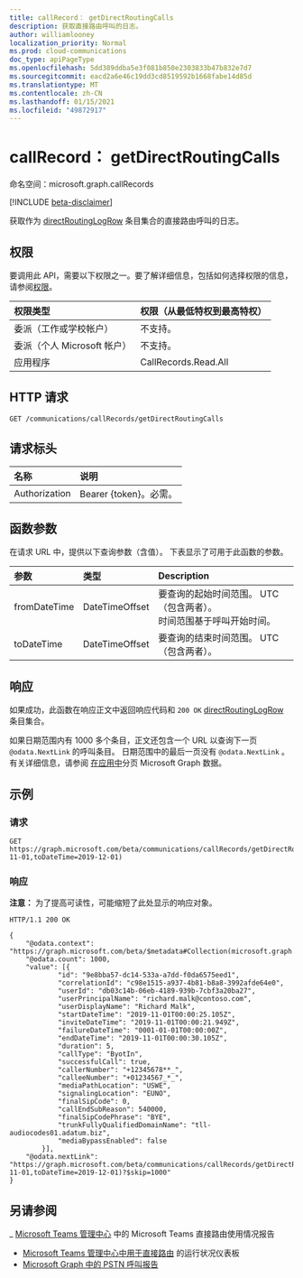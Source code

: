 ```yaml
---
title: callRecord： getDirectRoutingCalls
description: 获取直接路由呼叫的日志。
author: williamlooney
localization_priority: Normal
ms.prod: cloud-communications
doc_type: apiPageType
ms.openlocfilehash: 5dd389ddba5e3f081b850e2303833b47b832e7d7
ms.sourcegitcommit: eacd2a6e46c19dd3cd8519592b1668fabe14d85d
ms.translationtype: MT
ms.contentlocale: zh-CN
ms.lasthandoff: 01/15/2021
ms.locfileid: "49872917"
---
```

# <a name="callrecord-getdirectroutingcalls"></a>callRecord： getDirectRoutingCalls

命名空间：microsoft.graph.callRecords

[!INCLUDE [beta-disclaimer](../../includes/beta-disclaimer.md)]

获取作为 [directRoutingLogRow](../resources/callrecords-directroutinglogrow.md) 条目集合的直接路由呼叫的日志。

## <a name="permissions"></a>权限

要调用此 API，需要以下权限之一。要了解详细信息，包括如何选择权限的信息，请参阅[权限](/graph/permissions-reference)。

|权限类型|权限（从最低特权到最高特权）|
|:---------------------------------------|:--------------------------------------------|
| 委派（工作或学校帐户）     | 不支持。 |
| 委派（个人 Microsoft 帐户） | 不支持。 |
| 应用程序                            | CallRecords.Read.All |

## <a name="http-request"></a>HTTP 请求

<!-- {
  "blockType": "ignored"
}
-->

``` http
GET /communications/callRecords/getDirectRoutingCalls
```

## <a name="request-headers"></a>请求标头

|名称|说明|
|:---|:---|
|Authorization|Bearer {token}。必需。|

## <a name="function-parameters"></a>函数参数

在请求 URL 中，提供以下查询参数（含值）。
下表显示了可用于此函数的参数。

|参数|类型|Description|
|:---|:---|:---|
|fromDateTime|DateTimeOffset|要查询的起始时间范围。 UTC（包含两者）。<br/>时间范围基于呼叫开始时间。|
|toDateTime|DateTimeOffset|要查询的结束时间范围。 UTC（包含两者）。|

## <a name="response"></a>响应

如果成功，此函数在响应正文中返回响应代码和 `200 OK` [directRoutingLogRow](../resources/callrecords-directroutinglogrow.md) 条目集合。
  
如果日期范围内有 1000 多个条目，正文还包含一个 URL 以查询下一页 `@odata.NextLink` 的呼叫条目。 日期范围中的最后一页没有 `@odata.NextLink` 。 有关详细信息，请参阅 [在应用中](/graph/paging)分页 Microsoft Graph 数据。

## <a name="examples"></a>示例

### <a name="request"></a>请求

<!-- {
  "blockType": "ignored",
  "name": "callrecord_getdirectroutingcalls"
}
-->

``` http
GET https://graph.microsoft.com/beta/communications/callRecords/getDirectRoutingCalls(fromDateTime=2019-11-01,toDateTime=2019-12-01)
```

### <a name="response"></a>响应

**注意：** 为了提高可读性，可能缩短了此处显示的响应对象。
<!-- {
  "blockType": "ignored",
  "truncated": true,
  "@odata.type": "microsoft.graph.callRecords.directRoutingLogRow",
  "isCollection": true
} 
-->

``` http
HTTP/1.1 200 OK

{
    "@odata.context": "https://graph.microsoft.com/beta/$metadata#Collection(microsoft.graph.callRecords.directRoutingLogRow)",
    "@odata.count": 1000,
    "value": [{
            "id": "9e8bba57-dc14-533a-a7dd-f0da6575eed1",
            "correlationId": "c98e1515-a937-4b81-b8a8-3992afde64e0",
            "userId": "db03c14b-06eb-4189-939b-7cbf3a20ba27",
            "userPrincipalName": "richard.malk@contoso.com",
            "userDisplayName": "Richard Malk",
            "startDateTime": "2019-11-01T00:00:25.105Z",
            "inviteDateTime": "2019-11-01T00:00:21.949Z",
            "failureDateTime": "0001-01-01T00:00:00Z",
            "endDateTime": "2019-11-01T00:00:30.105Z",
            "duration": 5,
            "callType": "ByotIn",
            "successfulCall": true,
            "callerNumber": "+12345678**_",
            "calleeNumber": "+01234567_*_",
            "mediaPathLocation": "USWE",
            "signalingLocation": "EUNO",
            "finalSipCode": 0,
            "callEndSubReason": 540000,
            "finalSipCodePhrase": "BYE",
            "trunkFullyQualifiedDomainName": "tll-audiocodes01.adatum.biz",
            "mediaBypassEnabled": false
        }],
    "@odata.nextLink": "https://graph.microsoft.com/beta/communications/callRecords/getDirectRoutingCalls(fromDateTime=2019-11-01,toDateTime=2019-12-01)?$skip=1000"
}
```

## <a name="see-also"></a>另请参阅

_ [Microsoft Teams 管理中心](/microsoftteams/teams-analytics-and-reports/pstn-usage-report#direct-routing) 中的 Microsoft Teams 直接路由使用情况报告
* [Microsoft Teams 管理中心中用于直接路由](/MicrosoftTeams/direct-routing-health-dashboard) 的运行状况仪表板
* [Microsoft Graph 中的 PSTN 呼叫报告](callrecords-callrecord-getpstncalls.md)